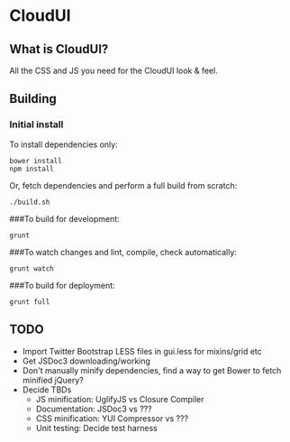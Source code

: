 # CloudUI

## What is CloudUI?
All the CSS and JS you need for the CloudUI look & feel.


## Building

### Initial install

To install dependencies only:
```
bower install
npm install
```

Or, fetch dependencies and perform a full build from scratch:
```
./build.sh
```

###To build for development:

```
grunt
```

###To watch changes and lint, compile, check automatically:

```
grunt watch
```

###To build for deployment:

```
grunt full
```


## TODO

* Import Twitter Bootstrap LESS files in gui.less for mixins/grid etc
* Get JSDoc3 downloading/working
* Don't manually minify dependencies, find a way to get Bower to fetch minified jQuery?
* Decide TBDs
    * JS minification: UglifyJS vs Closure Compiler
    * Documentation: JSDoc3 vs ???
    * CSS minification: YUI Compressor vs ???
    * Unit testing: Decide test harness
